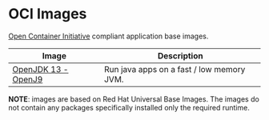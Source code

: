 # OCI Images

[Open Container Initiative](https://www.opencontainers.org/about) compliant application base images.

| Image | Description |
|---|---|
| [OpenJDK 13 - OpenJ9](jdk/13-j9-ubi8-min/readme.md) | Run java apps on a fast / low memory JVM. |


**NOTE**: images are based on Red Hat Universal Base Images.
The images do not contain any packages specifically installed only the required runtime.

